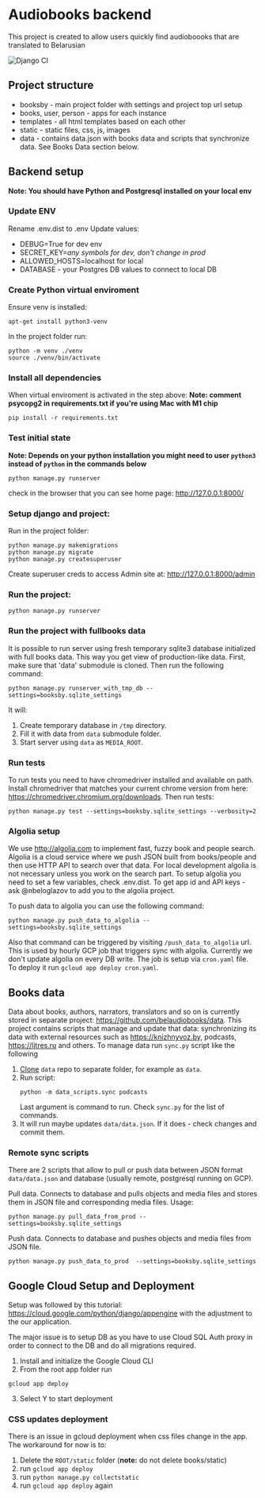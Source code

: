 # Audiobooks backend

This project is created to allow users quickly find audioboooks that are translated to Belarusian

![Django CI](https://github.com/belaudiobooks/website/actions/workflows/django.yml/badge.svg)

## Project structure
* booksby - main project folder with settings and project top url setup
* books, user, person - apps for each instance 
* templates - all html templates based on each other
* static - static files, css, js, images
* data - contains data.json with books data and scripts that synchronize data. See Books Data section below.

## Backend setup

**Note: You should have Python and Postgresql installed on your local env**

### Update ENV

Rename .env.dist to .env
Update values:
* DEBUG=True for dev env
* SECRET_KEY=_any symbols for dev, don't change in prod_
* ALLOWED_HOSTS=localhost for local
* DATABASE - your Postgres DB values to connect to local DB

### Create Python virtual enviroment

Ensure venv is installed:
```
apt-get install python3-venv
```

In the project folder run:
```
python -m venv ./venv
source ./venv/bin/activate
```

### Install all dependencies

When virtual enviroment is activated in the step above:
**Note: comment psycopg2 in requirements.txt if you're using Mac with M1 chip**
```
pip install -r requirements.txt
```

### Test initial state
**Note: Depends on your python installation you might need to user `python3` instead of `python` in the commands below**
```
python manage.py runserver
```
check in the browser that you can see home page: http://127.0.0.1:8000/

### Setup django and project:

Run in the project folder:
```
python manage.py makemigrations
python manage.py migrate
python manage.py createsuperuser
```
Create superuser creds to access Admin site at: http://127.0.0.1:8000/admin

### Run the project:
```
python manage.py runserver
```

### Run the project with fullbooks data
It is possible to run server using fresh temporary sqlite3 database initialized with full books data. This way you get view of production-like data. First, make sure that 'data' submodule is cloned. Then run the following command:

```shell
python manage.py runserver_with_tmp_db --settings=booksby.sqlite_settings
```

It will:
1. Create temporary database in `/tmp` directory.
2. Fill it with data from `data` submodule folder.
3. Start server using `data` as `MEDIA_ROOT`.

### Run tests

To run tests you need to have chromedriver installed and available on path. Install chromedriver that matches your current chrome version from here: https://chromedriver.chromium.org/downloads. Then run tests:

```shell
python manage.py test --settings=booksby.sqlite_settings --verbosity=2
```

### Algolia setup

We use http://algolia.com to implement fast, fuzzy book and people search. Algolia is a cloud service where we push JSON built from books/people and then use HTTP API to search over that data. For local development algolia is not necessary unless you work on the search part. To setup algolia you need to set a few variables, check .env.dist. To get app id and API keys - ask @nbeloglazov to add you to the algolia project. 

To push data to algolia you can use the following command:

```shell
python manage.py push_data_to_algolia --settings=booksby.sqlite_settings
```

Also that command can be triggered by visiting `/push_data_to_algolia` url. This is used by hourly GCP job that triggers sync with algolia. Currently we don't update algolia on every DB write. The job is setup via `cron.yaml` file. To deploy it run `gcloud app deploy cron.yaml`.

## Books data

Data about books, authors, narrators, translators and so on is currently stored in separate project: https://github.com/belaudiobooks/data. This project contains scripts that manage and update that data: synchronizing its data with external resources such as https://knizhnyvoz.by, podcasts, https://litres.ru and others. To manage data run `sync.py` script like the following

1. [Clone](https://github.blog/2016-02-01-working-with-submodules/) `data` repo to separate folder, 
    for example as `data`.
2. Run script:
    ```shell
    python -m data_scripts.sync podcasts
    ```
    Last argument is command to run. Check `sync.py` for the list of commands.
3. It will run maybe updates `data/data.json`. If it does - check changes and commit them.

### Remote sync scripts

There are 2 scripts that allow to pull or push data between JSON format `data/data.json` and database (usually remote, postgresql running on GCP). 

Pull data. Connects to database and pulls objects and media files and stores them in JSON file and corresponding media files. Usage:

```shell
python manage.py pull_data_from_prod --settings=booksby.sqlite_settings
```

Push data. Connects to database and pushes objects and media files from JSON file.

```shell
python manage.py push_data_to_prod  --settings=booksby.sqlite_settings 
```

## Google Cloud Setup and Deployment
Setup was followed by this tutorial: https://cloud.google.com/python/django/appengine with the adjustment to the our application.

The major issue is to setup DB as you have to use Cloud SQL Auth proxy in order to connect to the DB and do all migrations required.

1. Install and initialize the Google Cloud CLI
2. From the root app folder run

```
gcloud app deploy
```

3. Select Y to start deployment

### CSS updates deployment
There is an issue in gcloud deployment when css files change in the app. The workaround for now is to: 
1. Delete the `ROOT/static` folder (**note:** do not delete books/static)
2. run `gcloud app deploy`
3. run `python manage.py collectstatic`
4. run `gcloud app deploy` again